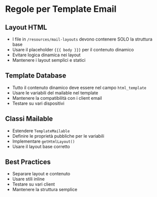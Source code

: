 # Regole per Template Email

## Layout HTML
- I file in `/resources/mail-layouts` devono contenere SOLO la struttura base
- Usare il placeholder `{{{ body }}}` per il contenuto dinamico
- Evitare logica dinamica nei layout
- Mantenere i layout semplici e statici

## Template Database
- Tutto il contenuto dinamico deve essere nel campo `html_template`
- Usare le variabili del mailable nel template
- Mantenere la compatibilità con i client email
- Testare su vari dispositivi

## Classi Mailable
- Estendere `TemplateMailable`
- Definire le proprietà pubbliche per le variabili
- Implementare `getHtmlLayout()`
- Usare il layout base corretto

## Best Practices
- Separare layout e contenuto
- Usare stili inline
- Testare su vari client
- Mantenere la struttura semplice 
